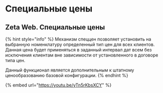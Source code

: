 # Специальные цены

## Zeta Web. Специальные цены

{% hint style="info" %}
Механизм спеццен позволяет установить на выбранную номенклатуру определенный тип цен для всех клиентов. Данная цена будет применяться в заданный интервал дат всем без исключения клиентам вне зависимости от установленного в договоре типа цен.

Данный функционал является дополнительным к штатному ценообразованию базовой конфигурации.
{% endhint %}

{% embed url="https://youtu.be/yTn5rKbsXCY" %}



